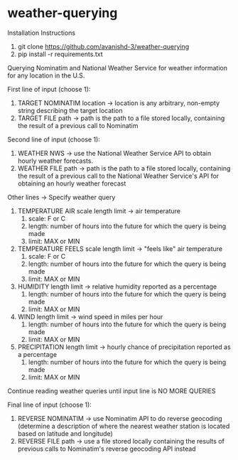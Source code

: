 # weather-querying

Installation Instructions
1. git clone https://github.com/avanishd-3/weather-querying
2. pip install -r requirements.txt


Querying Nominatim and National Weather Service for weather information for any location in the U.S.

First line of input (choose 1):
1. TARGET NOMINATIM location -> location is any arbitrary, non-empty string describing the target location
2. TARGET FILE path -> path is the path to a file stored locally, containing the result of a previous call to Nominatim

Second line of input (choose 1):
1. WEATHER NWS -> use the National Weather Service API to obtain hourly weather forecasts.
2. WEATHER FILE path -> path is the path to a file stored locally, containing the result of a previous call to the National Weather Service's API for obtaining an hourly weather forecast

Other lines -> Specify weather query

1. TEMPERATURE AIR scale length limit -> air temperature
      1. scale: F or C
      2. length: number of hours into the future for which the query is being made
      3. limit: MAX or MIN
2. TEMPERATURE FEELS scale length limit -> "feels like" air temperature
      1. scale: F or C 
      2. length: number of hours into the future for which the query is being made
      3. limit: MAX or MIN
3. HUMIDITY length limit -> relative humidity reported as a percentage
      1. length: number of hours into the future for which the query is being made
      2. limit: MAX or MIN
4. WIND length limit -> wind speed in miles per hour
      1. length: number of hours into the future for which the query is being made
      2. limit: MAX or MIN
5. PRECIPITATION length limit -> hourly chance of precipitation reported as a percentage
      1. length: number of hours into the future for which the query is being made
      2. limit: MAX or MIN

Continue reading weather queries until input line is NO MORE QUERIES

Final line of input (choose 1):
1. REVERSE NOMINATIM -> use Nominatim API to do reverse geocoding (determine a description of where the nearest weather station is located based on latitude and longitude)
2. REVERSE FILE path -> use a file stored locally containing the results of previous calls to Nominatim's reverse geocoding API instead
